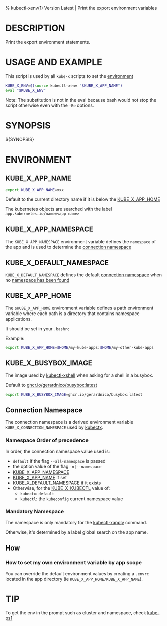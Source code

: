 % kubectl-xenv(1) Version Latest | Print the export environment variables
# DESCRIPTION

Print the export environment statements.

# USAGE AND EXAMPLE

This script is used by all `kube-x` scripts to set the [environment](#ENVIRONMENT)

```bash
KUBE_X_ENV=$(source kubectl-xenv "$KUBE_X_APP_NAME")
eval "$KUBE_X_ENV"
```

Note: The substitution is not in the eval because bash would not stop the script otherwise
even with the `-Ee` options.

# SYNOPSIS

${SYNOPSIS}


# ENVIRONMENT



## KUBE_X_APP_NAME

```bash
export KUBE_X_APP_NAME=xxx
```  
Default to the current directory name if it is below the [KUBE_X_APP_HOME](#KUBE_X_APP_HOME)

The kubernetes objects are searched with the label `app.kubernetes.io/name=<app name>`


## KUBE_X_APP_NAMESPACE

The `KUBE_X_APP_NAMESPACE` environment variable defines the `namespace` of the app
and is used to determine the [connection namespace](#namespace-order-of-precedence) 

## KUBE_X_DEFAULT_NAMESPACE

`KUBE_X_DEFAULT_NAMESPACE` defines the default [connection namespace](#namespace-order-of-precedence)
when no [namespace has been found](#namespace-order-of-precedence)


## KUBE_X_APP_HOME

The `$KUBE_X_APP_HOME` environment variable defines a path environment variable where each path is a directory that contains 
namespace applications.

It should be set in your `.bashrc`

Example:
```bash
export KUBE_X_APP_HOME=$HOME/my-kube-apps:$HOME/my-other-kube-apps
```

## KUBE_X_BUSYBOX_IMAGE

The image used by [kubectl-xshell](kube-x-shell) when asking for a shell in a busybox.

Default to [ghcr.io/gerardnico/busybox:latest](https://github.com/gerardnico/busybox/pkgs/container/busybox)

```bash
export KUBE_X_BUSYBOX_IMAGE=ghcr.io/gerardnico/busybox:latest
```

## Connection Namespace

The connection namespace is a derived environment variable `KUBE_X_CONNECTION_NAMESPACE` used by [kubectx](kube-x-kubectl).

### Namespace Order of precedence


In order, the connection namespace value used is:
* `default` if the flag `--all-namespace` is passed
* the option value of the flag `-n|--namespace`
* [KUBE_X_APP_NAMESPACE](#KUBE_X_APP_NAME)
* [KUBE_X_APP_NAME](#KUBE_X_APP_NAME) if set
* [KUBE_X_DEFAULT_NAMESPACE](#KUBE_X_APP_NAME) if it exists
* Otherwise, for the [KUBE_X_KUBECTL](#KUBE_X_KUBECTL) value of:
    * `kubectx`: `default`
    * `kubectl`: the `kubeconfig` current namespace value

### Mandatory Namespace

The namespace is only mandatory for the [kubectl-xapply](kubectl-xapply.md)
command.

Otherwise, it's determined by a label global search on the app name. 

## How

### How to set my own environment variable by app scope

You can override the default environment values by creating a `.envrc` located
in the app directory (ie `KUBE_X_APP_HOME/KUBE_X_APP_NAME`).


# TIP

To get the env in the prompt such as cluster and namespace, check [kube-ps1](https://github.com/ohmyzsh/ohmyzsh/tree/master/plugins/kube-ps1)
